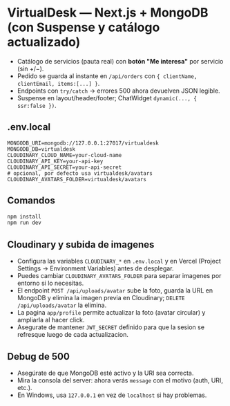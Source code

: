 # VirtualDesk — Next.js + MongoDB (con Suspense y catálogo actualizado)

- Catálogo de servicios (pauta real) con **botón "Me interesa"** por servicio (sin +/−).
- Pedido se guarda al instante en `/api/orders` con `{ clientName, clientEmail, items:[...] }`.
- Endpoints con `try/catch` → errores 500 ahora devuelven JSON legible.
- Suspense en layout/header/footer; ChatWidget `dynamic(..., { ssr:false })`.

## .env.local
```env
MONGODB_URI=mongodb://127.0.0.1:27017/virtualdesk
MONGODB_DB=virtualdesk
CLOUDINARY_CLOUD_NAME=your-cloud-name
CLOUDINARY_API_KEY=your-api-key
CLOUDINARY_API_SECRET=your-api-secret
# opcional, por defecto usa virtualdesk/avatars
CLOUDINARY_AVATARS_FOLDER=virtualdesk/avatars
```

## Comandos
```bash
npm install
npm run dev
```

## Cloudinary y subida de imagenes
- Configura las variables `CLOUDINARY_*` en `.env.local` y en Vercel (Project Settings -> Environment Variables) antes de desplegar.
- Puedes cambiar `CLOUDINARY_AVATARS_FOLDER` para separar imagenes por entorno si lo necesitas.
- El endpoint `POST /api/uploads/avatar` sube la foto, guarda la URL en MongoDB y elimina la imagen previa en Cloudinary; `DELETE /api/uploads/avatar` la elimina.
- La pagina `app/profile` permite actualizar la foto (avatar circular) y ampliarla al hacer click.
- Asegurate de mantener `JWT_SECRET` definido para que la sesion se refresque luego de cada actualizacion.

## Debug de 500
- Asegúrate de que MongoDB esté activo y la URI sea correcta.
- Mira la consola del server: ahora verás `message` con el motivo (auth, URI, etc.).
- En Windows, usa `127.0.0.1` en vez de `localhost` si hay problemas.
